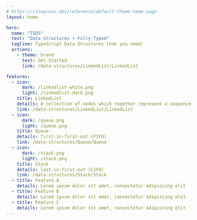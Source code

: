 ```yaml
---
# https://vitepress.dev/reference/default-theme-home-page
layout: home

hero:
  name: "TSDS"
  text: "Data Structures + Fully Typed"
  tagline: TypeScript Data Structures that you need!
  actions:
    - theme: brand
      text: Get Started
      link: /data-structures/LinkedList/LinkedList

features:
  - icon:
      dark: /linkedlist-white.png
      light: /linkedlist-dark.png
    title: LinkedList
    details: A collection of nodes which together represent a sequence.
    link: /data-structures/LinkedList/LinkedList
  - icon:
      dark: /queue.png
      light: /queue.png
    title: Queue
    details: first-in-first-out (FIFO)
    link: /data-structures/Queue/Queue
  - icon:
      dark: /stack.png
      light: /stack.png
    title: Stack
    details: last-in-first-out (LIFO)
    link: /data-structures/Stack/Stack
  - title: Feature A
    details: Lorem ipsum dolor sit amet, consectetur adipiscing elit
  - title: Feature B
    details: Lorem ipsum dolor sit amet, consectetur adipiscing elit
  - title: Feature C
    details: Lorem ipsum dolor sit amet, consectetur adipiscing elit
---
```

